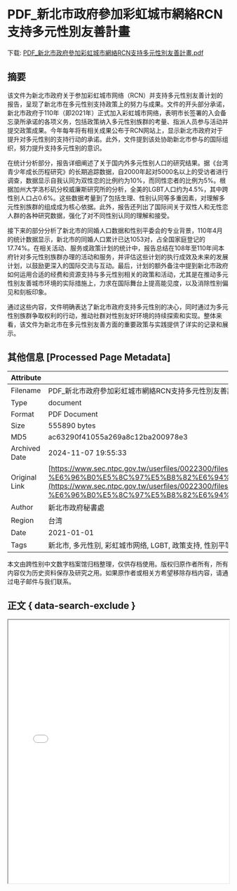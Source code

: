 # PDF_新北市政府參加彩虹城市網絡RCN支持多元性別友善計畫

<!-- tcd_download_link -->
下载: <a href="../PDF_新北市政府參加彩虹城市網絡RCN支持多元性別友善計畫.pdf" download>PDF_新北市政府參加彩虹城市網絡RCN支持多元性別友善計畫.pdf</a>
<!-- tcd_download_link_end -->

## 摘要

<!-- tcd_abstract -->
该文件为新北市政府关于参加彩虹城市网络（RCN）并支持多元性别友善计划的报告，呈现了新北市在多元性别支持政策上的努力与成果。文件的开头部分承诺，新北市政府于110年（即2021年）正式加入彩虹城市网络，表明市长签署的入会备忘录所承诺的各项义务，包括政策纳入多元性别族群的考量、指派人员参与活动并提交政策成果。今年每年将有相关成果公布于RCN网站上，显示新北市政府对于提升对多元性别的支持行动的承诺。此外，文件提到该处协助新北市参与的国际组织，努力提升支持多元性别的意识。

在统计分析部分，报告详细阐述了关于国内外多元性别人口的研究结果。据《台湾青少年成长历程研究》的长期追踪数据，自2000年起对5000名以上的受访者进行调查，数据显示自我认同为双性恋的比例约为10%，而同性恋者的比例为5%。根据加州大学洛杉矶分校威廉斯研究所的分析，全美的LGBT人口约为4.5%，其中跨性别人口占0.6%。这些数据考量到了包括生理、性别认同等多重因素，对理解多元性别族群的组成成为核心依据。此外，报告还列出了国际间关于双性人和无性恋人群的各种研究数据，强化了对不同性别认同的理解和接受。

接下来的部分分析了新北市的同婚人口数据和性别平委会的专业背景，110年4月的统计数据显示，新北市的同婚人口累计已达1053对，占全国家庭登记的17.74%。在相关活动、服务或政策计划的统计中，报告总结在108年至110年间本府针对多元性别族群办理的活动和服务，并评估这些计划的执行成效及未来的发展计划，以鼓励更深入的国际交流与互动。最后，计划的额外备注中提到新北市政府如何运用合适的经费和资源支持与多元性别相关的政策和活动，尤其是在推动多元性别友善城市环境的实际措施上，力求在国际舞台上提高能见度，以及消除性别偏见和刻板印象。

通过这些内容，文件明确表达了新北市政府支持多元性别的决心，同时通过为多元性别族群争取权利的行动，推动社群对性别友好环境的持续探索和实现。整体来看，该文件为新北市在多元性别友善方面的重要政策与实践提供了详实的记录和展示。

<!-- tcd_abstract_end -->

## 其他信息 [Processed Page Metadata]

| Attribute       | Value                                  |
|-----------------|----------------------------------------|
| Filename        | PDF_新北市政府參加彩虹城市網絡RCN支持多元性別友善計畫.pdf                             |
| Type            | document                                 |
| Format          | PDF Document                               |
| Size            | 555890 bytes                           |
| MD5             | ac63290f41055a269a8c12ba200978e3                                  |
| Archived Date   | 2024-11-07 19:55:33                             |
| Original Link   | [https://www.sec.ntpc.gov.tw/userfiles/0022300/files/%E6%80%A7%E5%88%A5%E5%88%86%E6%9E%90-%E6%96%B0%E5%8C%97%E5%B8%82%E6%94%BF%E5%BA%9C%E5%8F%83%E5%8A%A0%E5%BD%A9%E8%99%B9%E5%9F%8E%E5%B8%82%E7%B6%B2%E7%B5%A1(RCN)%E6%94%AF%E6%8C%81%E5%A4%9A%E5%85%83%E6%80%A7%E5%88%A5%E5%8F%8B%E5%96%84%E8%A8%88%E7%95%AB.pdf](https://www.sec.ntpc.gov.tw/userfiles/0022300/files/%E6%80%A7%E5%88%A5%E5%88%86%E6%9E%90-%E6%96%B0%E5%8C%97%E5%B8%82%E6%94%BF%E5%BA%9C%E5%8F%83%E5%8A%A0%E5%BD%A9%E8%99%B9%E5%9F%8E%E5%B8%82%E7%B6%B2%E7%B5%A1(RCN)%E6%94%AF%E6%8C%81%E5%A4%9A%E5%85%83%E6%80%A7%E5%88%A5%E5%8F%8B%E5%96%84%E8%A8%88%E7%95%AB.pdf)                         |
| Author          | 新北市政府秘書處                               |
| Region          | 台湾                               |
| Date            | 2021-01-01                                 |
| Tags            | 新北市, 多元性别, 彩虹城市网络, LGBT, 政策支持, 性别平等, 统计数据                                 |

本文由跨性别中文数字档案馆归档整理，仅供存档使用。版权归原作者所有，所有内容仅为历史资料保存及研究之用。如果原作者或相关方希望移除存档内容，请通过电子邮件与我们联系。

## 正文 { data-search-exclude }

<!-- tcd_main_text -->
<iframe src="../PDF_新北市政府參加彩虹城市網絡RCN支持多元性別友善計畫.pdf" width="100%" height="600px">
    <p>无法显示PDF，请下载查看。</p>
</iframe>
<!-- tcd_main_text_end -->

